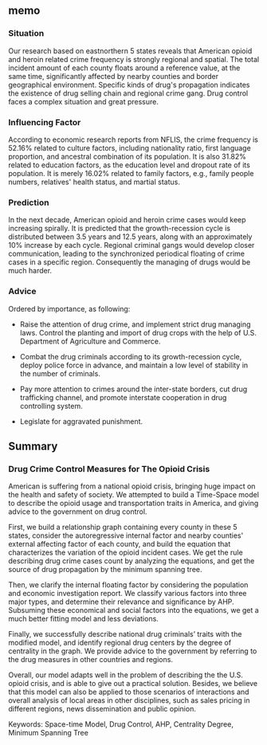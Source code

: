 ## memo

### Situation

Our research based on eastnorthern 5 states reveals that American opioid and heroin related crime frequency is strongly regional and spatial.
The total incident amount of each county floats around a reference value, at the same time, significantly affected by nearby counties and border geographical environment. Specific kinds of drug's propagation indicates the existence of drug selling chain and regional crime gang. Drug control faces a complex situation and great pressure.

### Influencing Factor
According to economic research reports from NFLIS, the crime frequency is 52.16% related to culture factors, including nationality ratio, first language proportion, and ancestral combination of its population. It is also 31.82% related to education factors, as the education level and dropout rate of its population. It is merely 16.02% related to family factors, e.g., family people numbers, relatives' health status, and martial status.

### Prediction
In the next decade, American opioid and heroin crime cases would keep increasing spirally. It is predicted that the growth-recession cycle is distributed between 3.5 years and 12.5 years, along with an approximately 10% increase by each cycle. Regional criminal gangs would develop closer communication, leading to the synchronized periodical floating of crime cases in a specific region. Consequently the managing of drugs would be much harder.

### Advice
Ordered by importance, as following:

* Raise the attention of drug crime, and implement strict drug managing laws. Control the planting and import of drug crops with the help of U.S. Department of Agriculture and Commerce.

* Combat the drug criminals according to its growth-recession cycle, deploy police force in advance, and maintain a low level of stability in the number of criminals.

* Pay more attention to crimes around the inter-state borders, cut drug trafficking channel, and promote interstate cooperation in drug controlling system.

* Legislate for aggravated punishment.


## Summary

### Drug Crime Control Measures for The Opioid Crisis

American is suffering from a national opioid crisis, bringing huge impact on the health and safety of society. We attempted to build a Time-Space model to describe the opioid usage and transportation traits in America, and giving advice to the government on drug control.

First, we build a relationship graph containing every county in these 5 states, consider the autoregressive internal factor and nearby counties' external affecting factor of each county, and build the equation that characterizes the variation of the opioid incident cases. We get the rule describing drug crime cases count by analyzing the equations, and get the source of drug propagation by the minimum spanning tree.

Then, we clarify the internal floating factor by considering the population and economic investigation report. We classify various factors into three major types, and determine their relevance and significance by AHP. Subsuming these economical and social factors into the equations, we get a much better fitting model and less deviations.

Finally, we successfully describe national drug criminals’ traits with the modified model, and identify regional drug centers by the degree of centrality in the graph. We provide advice to the government by referring to the drug measures in other countries and regions.

Overall, our model adapts well in the problem of describing the the U.S. opioid crisis, and is able to give out a practical solution. Besides, we believe that this model can also be applied to those scenarios of interactions and overall analysis of local areas in other disciplines, such as sales pricing in different regions, news dissemination and public opinion.


Keywords: Space-time Model, Drug Control, AHP, Centrality Degree, Minimum Spanning Tree